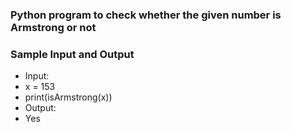 ### Python program to check whether the given number is Armstrong or not
### Sample Input and Output
- Input: 
- x = 153
- print(isArmstrong(x))
- Output:
- Yes
